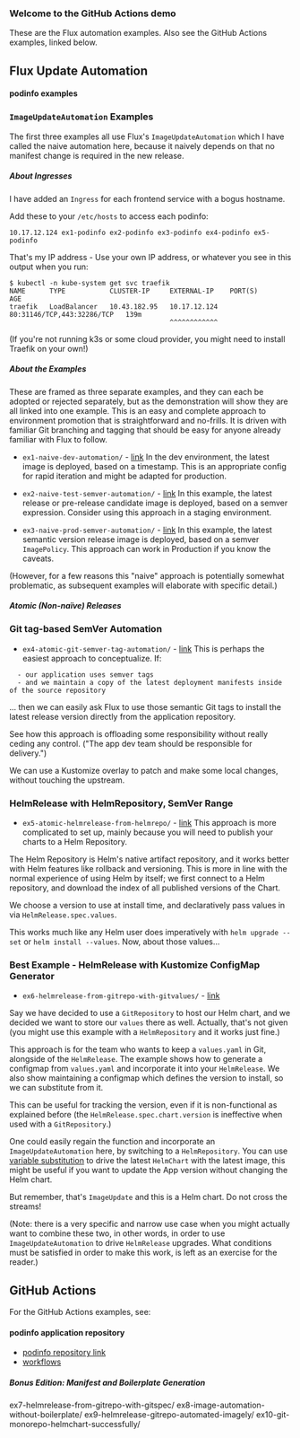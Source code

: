 ### Welcome to the GitHub Actions demo

These are the Flux automation examples. Also see the GitHub Actions examples, linked below.

## Flux Update Automation

#### podinfo examples

### `ImageUpdateAutomation` Examples

The first three examples all use Flux's `ImageUpdateAutomation` which I have called the naive automation here, because it naively depends on that no
manifest change is required in the new release.

##### About Ingresses

I have added an `Ingress` for each frontend service with a bogus hostname.

Add these to your `/etc/hosts` to access each podinfo:

```
10.17.12.124 ex1-podinfo ex2-podinfo ex3-podinfo ex4-podinfo ex5-podinfo
```

That's my IP address - Use your own IP address, or whatever you see in this output when you run:

```
$ kubectl -n kube-system get svc traefik
NAME      TYPE           CLUSTER-IP     EXTERNAL-IP    PORT(S)                      AGE
traefik   LoadBalancer   10.43.182.95   10.17.12.124   80:31146/TCP,443:32286/TCP   139m
                                        ^^^^^^^^^^^^
```

(If you're not running k3s or some cloud provider, you might need to install Traefik on your own!)

##### About the Examples

These are framed as three separate examples, and they can each be adopted or rejected separately, but as the demonstration will
show they are all linked into one example.  This is an easy and complete approach to environment promotion that is straightforward
and no-frills. It is driven with familiar Git branching and tagging that should be easy for anyone already familiar with Flux to
follow.

* `ex1-naive-dev-automation/` -
  [link](https://github.com/kingdonb/github-actions-demo/tree/main/apps/podinfo/ex1-naive-dev-automation#readme)
In the dev environment, the latest image is deployed, based on a timestamp.
This is an appropriate config for rapid iteration and might be adapted for
production.

* `ex2-naive-test-semver-automation/` -
  [link](https://github.com/kingdonb/github-actions-demo/tree/main/apps/podinfo/ex2-naive-test-semver-automation#readme)
In this example, the latest release or pre-release candidate image is deployed,
based on a semver expression. Consider using this approach in a staging
environment.

* `ex3-naive-prod-semver-automation/` -
  [link](https://github.com/kingdonb/github-actions-demo/tree/main/apps/podinfo/ex3-naive-prod-semver-automation#readme)
In this example, the latest semantic version release image is deployed, based
on a semver `ImagePolicy`. This approach can work in Production if you know the
caveats.

(However, for a few reasons this "naive" approach is potentially somewhat
problematic, as subsequent examples will elaborate with specific detail.)

##### Atomic (Non-naïve) Releases

### Git tag-based SemVer Automation

* `ex4-atomic-git-semver-tag-automation/` -
  [link](https://github.com/kingdonb/github-actions-demo/tree/main/apps/podinfo/ex4-atomic-git-semver-tag-automation)
This is perhaps the easiest approach to conceptualize. If:

```
  - our application uses semver tags
  - and we maintain a copy of the latest deployment manifests inside of the source repository
```

... then we can easily ask Flux to use those semantic Git tags to install the
latest release version directly from the application repository.

See how this approach is offloading some responsibility without really ceding
any control. ("The app dev team should be responsible for delivery.")

We can use a Kustomize overlay to patch and make some local changes, without touching the upstream.

### HelmRelease with HelmRepository, SemVer Range

* `ex5-atomic-helmrelease-from-helmrepo/` -
  [link](https://github.com/kingdonb/github-actions-demo/tree/main/apps/podinfo/ex5-atomic-helmrelease-from-helmrepo#readme)
This approach is more complicated to set up, mainly because you will need to publish your charts to a Helm Repository.

The Helm Repository is Helm's native artifact repository, and it works better
with Helm features like rollback and versioning. This is more in line with the
normal experience of using Helm by itself; we first connect to a Helm
repository, and download the index of all published versions of the Chart.

We choose a version to use at install time, and declaratively pass values in
via `HelmRelease.spec.values`.

This works much like any Helm user does imperatively with `helm upgrade --set`
or `helm install --values`. Now, about those values...

### Best Example - HelmRelease with Kustomize ConfigMap Generator

* `ex6-helmrelease-from-gitrepo-with-gitvalues/` -
  [link](https://github.com/kingdonb/github-actions-demo/tree/main/apps/podinfo/ex6-helmrelease-from-gitrepo-with-gitvalues)

Say we have decided to use a `GitRepository` to host our Helm chart, and we
decided we want to store our `values` there as well. Actually, that's not given
(you might use this example with a `HelmRepository` and it works just fine.)

This approach is for the team who wants to keep a `values.yaml` in Git,
alongside of the `HelmRelease`. The example shows how to generate a configmap
from `values.yaml` and incorporate it into your `HelmRelease`. We also show
maintaining a configmap which defines the version to install, so we can
substitute from it.

This can be useful for tracking the version, even if it is non-functional as
explained before (the `HelmRelease.spec.chart.version` is ineffective when used
with a `GitRepository`.)

One could easily regain the function and incorporate an `ImageUpdateAutomation`
here, by switching to a `HelmRepository`. You can use
[variable substitution](https://fluxcd.io/docs/components/kustomize/kustomization/#variable-substitution)
to drive the latest `HelmChart` with the latest image, this might be useful if
you want to update the App version without changing the Helm chart.

But remember, that's `ImageUpdate` and this is a Helm chart. Do not cross the
streams!

(Note: there is a very specific and narrow use case when you might actually
want to combine these two, in other words, in order to use `ImageUpdateAutomation`
to drive `HelmRelease` upgrades. What conditions must be satisfied in order to
make this work, is left as an exercise for the reader.)

## GitHub Actions

For the GitHub Actions examples, see:

#### podinfo application repository

* [podinfo repository link](https://github.com/kingdonb/podinfo/)
* [workflows](https://github.com/kingdonb/podinfo/tree/master/.github/workflows#readme)

##### Bonus Edition: Manifest and Boilerplate Generation

ex7-helmrelease-from-gitrepo-with-gitspec/
ex8-image-automation-without-boilerplate/
ex9-helmrelease-gitrepo-automated-imagely/
ex10-git-monorepo-helmchart-successfully/
